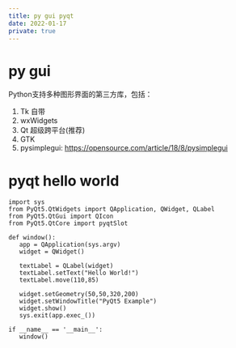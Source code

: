 ```yaml
---
title: py gui pyqt
date: 2022-01-17
private: true
---
```

# py gui 
Python支持多种图形界面的第三方库，包括：

1. Tk 自带
1. wxWidgets
1. Qt 超级跨平台(推荐)
1. GTK
1. pysimplegui: https://opensource.com/article/18/8/pysimplegui


# pyqt hello world
    import sys
    from PyQt5.QtWidgets import QApplication, QWidget, QLabel
    from PyQt5.QtGui import QIcon
    from PyQt5.QtCore import pyqtSlot

    def window():
       app = QApplication(sys.argv)
       widget = QWidget()

       textLabel = QLabel(widget)
       textLabel.setText("Hello World!")
       textLabel.move(110,85)

       widget.setGeometry(50,50,320,200)
       widget.setWindowTitle("PyQt5 Example")
       widget.show()
       sys.exit(app.exec_())

    if __name__ == '__main__':
       window()